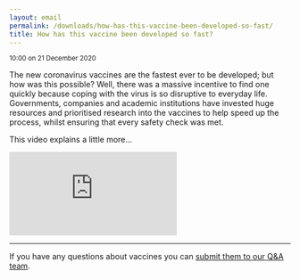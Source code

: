 ```yaml
---
layout: email
permalink: /downloads/how-has-this-vaccine-been-developed-so-fast/
title: How has this vaccine been developed so fast?
---
```


<small>10:00 on 21 December 2020</small>

The new coronavirus vaccines are the fastest ever to be developed; but how was this possible? Well, there was a massive incentive to find one quickly because coping with the virus is so disruptive to everyday life. Governments, companies and academic institutions have invested huge resources and prioritised research into the vaccines to help speed up the process, whilst ensuring that every safety check was met.

This video explains a little more...

<div class="video-container">
    <iframe src="https://www.youtube.com/embed/ddDiyIKUP0M" frameborder="0" allow="accelerometer; autoplay; clipboard-write; encrypted-media; gyroscope; picture-in-picture" allowfullscreen></iframe>
</div>

---

If you have any questions about vaccines you can <a href="https://forms.office.com/Pages/ResponsePage.aspx?id=R77BsNirjESm4LHvZaFurntRgw1ebJ1AvEmHEUh3WBZUQlg4QjBMVkYxS0NNOEpOMVdIUEM4MzhJNC4u">submit them to our Q&A team</a>.